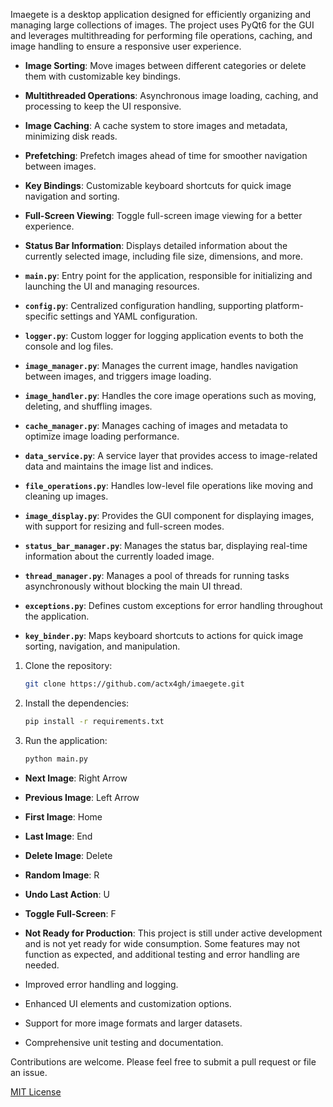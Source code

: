

Imaegete is a desktop application designed for efficiently organizing and managing large collections of images. The project uses PyQt6 for the GUI and leverages multithreading for performing file operations, caching, and image handling to ensure a responsive user experience.



- **Image Sorting**: Move images between different categories or delete them with customizable key bindings.
- **Multithreaded Operations**: Asynchronous image loading, caching, and processing to keep the UI responsive.
- **Image Caching**: A cache system to store images and metadata, minimizing disk reads.
- **Prefetching**: Prefetch images ahead of time for smoother navigation between images.
- **Key Bindings**: Customizable keyboard shortcuts for quick image navigation and sorting.
- **Full-Screen Viewing**: Toggle full-screen image viewing for a better experience.
- **Status Bar Information**: Displays detailed information about the currently selected image, including file size, dimensions, and more.



- **`main.py`**: Entry point for the application, responsible for initializing and launching the UI and managing resources.
- **`config.py`**: Centralized configuration handling, supporting platform-specific settings and YAML configuration.
- **`logger.py`**: Custom logger for logging application events to both the console and log files.
- **`image_manager.py`**: Manages the current image, handles navigation between images, and triggers image loading.
- **`image_handler.py`**: Handles the core image operations such as moving, deleting, and shuffling images.
- **`cache_manager.py`**: Manages caching of images and metadata to optimize image loading performance.
- **`data_service.py`**: A service layer that provides access to image-related data and maintains the image list and indices.
- **`file_operations.py`**: Handles low-level file operations like moving and cleaning up images.
- **`image_display.py`**: Provides the GUI component for displaying images, with support for resizing and full-screen modes.
- **`status_bar_manager.py`**: Manages the status bar, displaying real-time information about the currently loaded image.
- **`thread_manager.py`**: Manages a pool of threads for running tasks asynchronously without blocking the main UI thread.
- **`exceptions.py`**: Defines custom exceptions for error handling throughout the application.
- **`key_binder.py`**: Maps keyboard shortcuts to actions for quick image sorting, navigation, and manipulation.



1. Clone the repository:

    ```bash
    git clone https://github.com/actx4gh/imaegete.git
    ```

2. Install the dependencies:

    ```bash
    pip install -r requirements.txt
    ```

3. Run the application:

    ```bash
    python main.py
    ```



- **Next Image**: Right Arrow
- **Previous Image**: Left Arrow
- **First Image**: Home
- **Last Image**: End
- **Delete Image**: Delete
- **Random Image**: R
- **Undo Last Action**: U
- **Toggle Full-Screen**: F



- **Not Ready for Production**: This project is still under active development and is not yet ready for wide consumption. Some features may not function as expected, and additional testing and error handling are needed.



- Improved error handling and logging.
- Enhanced UI elements and customization options.
- Support for more image formats and larger datasets.
- Comprehensive unit testing and documentation.



Contributions are welcome. Please feel free to submit a pull request or file an issue.



[MIT License](LICENSE)
